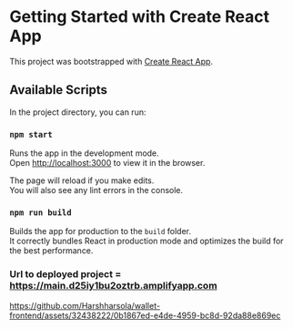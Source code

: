 # Getting Started with Create React App

This project was bootstrapped with [Create React App](https://github.com/facebook/create-react-app).

## Available Scripts

In the project directory, you can run:

### `npm start`

Runs the app in the development mode.\
Open [http://localhost:3000](http://localhost:3000) to view it in the browser.

The page will reload if you make edits.\
You will also see any lint errors in the console.



### `npm run build`

Builds the app for production to the `build` folder.\
It correctly bundles React in production mode and optimizes the build for the best performance.

### Url to deployed project = https://main.d25iy1bu2oztrb.amplifyapp.com





https://github.com/Harshharsola/wallet-frontend/assets/32438222/0b1867ed-e4de-4959-bc8d-92da88e869ec


